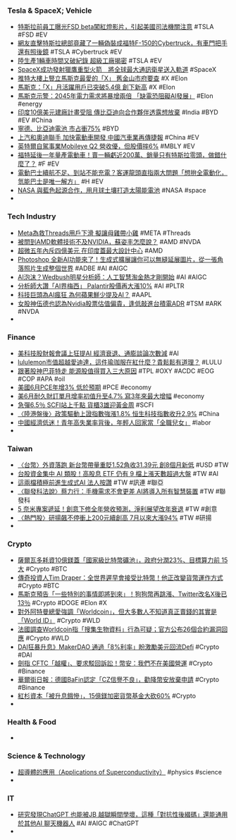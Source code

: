 ### Tesla & SpaceX; Vehicle
- [特斯拉前員工曝光FSD beta闖紅燈影片，引起美國司法機關注意](https://www.kocpc.com.tw/archives/502311) #TSLA #FSD #EV
- [網友直擊特斯拉總部竟藏了一輛偽裝成福特F-150的Cybertruck，有車門把手還有照後鏡](https://www.techbang.com/posts/108290-tesla-headquarters-disguised-a-cybertruck-as-a-ford-f-150) #TSLA #Cybertruck #EV
- [陸生產1輛車時間又破紀錄 超級工廠揭密](https://ctee.com.tw/news/china/911410.html) #TSLA #EV
- [SpaceX成功發射獵鷹重型火箭　將全球最大通訊衛星送入軌道](https://www.upmedia.mg/news_info.php?Type=3&SerialNo=178509) #SpaceX
- [推特大樓上豎立馬斯克最愛的「X」 舊金山市府要查](https://tw.news.yahoo.com/推特大樓上豎立馬斯克最愛的-x-舊金山市府要查-012923533.html) #X #Elon
- [馬斯克：「X」月活躍用戶已突破5.4億 創下新高](https://news.cnyes.com/news/id/5267822) #X #Elon
- [馬斯克示警：2045年電力需求將暴增兩倍 「缺電恐阻礙AI發展」](https://tw.news.yahoo.com/馬斯克示警-2045年電力需求將暴增兩倍-缺電恐阻礙ai發展-025954275.html) #Elon #energy
- [印度10億美元建廠計畫受阻 傳比亞迪向合作夥伴透露想放棄](https://news.cnyes.com/news/id/5267691) #India #BYD #EV #China
- [寧德、比亞迪電池 市占衝75%](https://money.udn.com/money/story/5604/7332679) #BYD
- [上汽和奧迪聯手 加快電動車開發 中國汽車業再傳捷報](https://m.cnyes.com/news/id/5266328) #China #EV
- [英特爾自駕事業Mobileye Q2 營收優，但股價摔6%](https://finance.technews.tw/2023/07/28/mobileye-lowers-annual-operating-loss-outlook-after-quarterly-revenue-beat/) #MBLY #EV
- [福特延後一年量產電動車！賣一輛虧近200萬、銷量只有特斯拉零頭，做錯什麼了？](https://www.bnext.com.tw/article/75862/ford-new-ev-car) #F #EV
- [電動巴士續航不足、到站不能充電？客運龍頭直指兩大問題「想拚全電動化，氫能巴士是唯一解方」](https://technews.tw/2023/07/29/hydrogen-buses-are-the-key-to-electrification-of-buses/) #H #EV
- [NASA 與藍色起源合作，用月球土壤打造太陽能電池](https://technews.tw/2023/07/28/blue-alchemist-nasa/) #NASA #space
-
### Tech Industry
- [Meta為救Threads用戶下滑 擬讓母雞帶小雞](https://m.cnyes.com/news/id/5267661) #META #Threads
- [被問到AMD軟體技術不及NVIDIA，蘇姿丰怎麼說？](https://www.techbang.com/posts/108192-asked-that-amd-software-technology-is-not-as-good-as-nvidia) #AMD #NVDA
- [超微五年內斥四億美元 在印度蓋最大設計中心](https://news.cnyes.com/news/id/5267630) #AMD
- [Photoshop 全新AI功能來了！生成式擴展讓你可以無縫延展圖片，從一張角落照片生成整個世界](https://www.techbang.com/posts/108397-new-generative-extensions-to-photoshop-are-here-there-are-no) #ADBE #AI #AIGC
- [AI泡沫？Wedbush明星分析師：人工智慧淘金熱才剛開始](https://news.cnyes.com/news/id/5267051) #AI #AIGC
- [分析師大讚「AI界梅西」 Palantir股價再大漲10%](https://news.cnyes.com/news/id/5267804) #AI #PLTR
- [科技巨頭為AI瘋狂 為何蘋果鮮少提及AI？](https://today.line.me/tw/v2/article/mW1gvgp) #AAPL
- [女股神伍德也認為Nvidia股票估值偏貴，逢低敲進台積電ADR](https://news.cnyes.com/news/id/5267580) #TSM #ARK #NVDA
-
### Finance
- [美科技股財報會議上狂提AI 經濟衰退、通膨談論次數減](https://m.cnyes.com/news/id/5267846) #AI
- [lululemon市值超越愛迪達，這件瑜珈服在紅什麼？貴鬆鬆有道理？](https://www.gvm.com.tw/article/104829) #LULU
- [跟著股神巴菲特走 能源股值得買入三大原因](https://news.cnyes.com/news/id/5267841) #TPL #OXY #ACDC #EOG #COP #APA #oil
- [美國6月PCE年增3% 低於預期](https://news.cnyes.com/news/id/5267602) #PCE #economy
- [美6月耐久財訂單月增率初值升至4.7% 寫3年來最大增幅](https://m.cnyes.com/news/id/5266184) #economy
- [急彈6.5％ SCFI站上千點 貨櫃3雄迎黃金周](https://ctee.com.tw/news/stocks/911025.html) #SCFI
- [〈陸港盤後〉政策驅動上證指數強漲1.8% 恒生科技指數收升2.9%](https://news.cnyes.com/news/id/5267225) #China
- [中國經濟低迷！青年高失業率背後，年輕人回家當「全職兒女」](https://www.gvm.com.tw/article/104915) #labor
-
### Taiwan
- [〈台幣〉外資落跑 新台幣帶量重貶1.52角收31.39元 創8個月新低](https://m.cnyes.com/news/id/5267542) #USD #TW
- [台股資金集中 AI 類股！高股息 ETF 仍有 9 檔上漲天數超過大盤](https://finance.technews.tw/2023/07/28/number-of-rising-days/) #TW #AI
- [這兩檔積極前進生成式AI 法人按讚](https://ctee.com.tw/news/tech/909979.html) #TW #訊連 #聯亞
- [〈聯發科法說〉蔡力行：手機需求不會更差 AI將導入所有智慧裝置](https://news.cnyes.com/news/id/5267543) #TW #聯發科
- [5 奈米專案遞延！創意下修全年營收預測，淨利展望改年衰退](https://technews.tw/2023/07/28/guc-2023-q2/) #TW #創意
- [〈熱門股〉研揚飆不停衝上200元續創高 7月以來大漲94%](https://m.cnyes.com/news/id/5267864) #TW #研揚
-
### Crypto
- [薩爾瓦多耗資10億鎂蓋「國家級比特幣礦池」，政府分潤23%、目標算力前 15 大](https://www.blocktempo.com/el-salvadors-new-1-billion-bitcoin-mining-startup-to-create-its-very-own-mining-pool/) #Crypto #BTC
- [傳奇投資人Tim Draper：全世界遲早會接受比特幣！他正改變貨幣運作方式](https://www.blocktempo.com/tim-draper-says-bitcoin-is-accepted-all-over-the-world/) #Crypto #BTC
- [馬斯克預告「一些特別的事情即將到來」！狗狗幣再跳漲、Twitter改名X後已13％](https://www.blocktempo.com/elon-mush-xeet-something-special-coming-soon/) #Crypto #DOGE #Elon #X
- [對外阿特曼總愛強調「Worldcoin」，但大多數人不知道真正賣錢的其實是「World ID」](https://www.thenewslens.com/article/189441) #Crypto #WLD
- [法國調查Worldcoin指「搜集生物資料」行為可疑；官方公布26個合約漏洞回應](https://www.blocktempo.com/worldcoin-being-probed-by-french-privacy-regulator/) #Crypto #WLD
- [DAI狂暴升息》MakerDAO 通過「8%利率」盼激勵美元回流Defi](https://www.blocktempo.com/makerdao-passed-stability-scope-bootstrapping-edits-that-interrest-rate-up-to-8-percentage/) #Crypto #DAI
- [劍指 CFTC「越權」、要求駁回訴訟！幣安：我們不在美國營運](https://blockcast.it/2023/07/28/binance-filed-to-dismiss-a-cftc-lawsuit/) #Crypto #Binance
- [華爾街日報：德國BaFin認定「CZ信譽不良」，勸降幣安放棄申請](https://www.blocktempo.com/binances-founder-cz-drew-scrutiny-from-bafin/) #Crypto #Binance
- [紅杉資本「被升息餓慘」，15億鎂加密貨幣基金大砍60%](https://www.blocktempo.com/sequoia-capital-cuts-cryptocurrency-fund-size-by-60-percnet/) #Crypto
-
### Health & Food
-
### Science & Technology
- [超導體的應用（Applications of Superconductivity）](https://highscope.ch.ntu.edu.tw/wordpress/?p=19432) #physics #science
-
### IT
- [研究發現ChatGPT 也能被JB 越獄瞬間學壞，這種「對抗性後綴碼」還能通用於其他AI 聊天機器人](https://www.kocpc.com.tw/archives/502375) #AI #AIGC #ChatGPT
-
